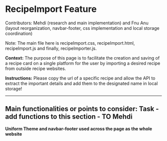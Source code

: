 # RecipeImport Feature
Contributors: Mehdi (research and main implementation) and Fnu Anu (layout reorganization, navbar-footer, css implementation and local storage coordination)

Note: The main file here is recipeImport.css, recipeImport.html, recipeImport.js and finally, recipeImporter.js.

**Context:** The purpose of this page is to facilitate the creation and saving of a recipe card on a single platform for the user by importing a desired recipe from outside recipe websites.

**Instructions:** Please copy the url of a specific recipe and allow the API to extract the important details
and add them to the designated name in local storage!

---
**Main functionalities or points to consider:**
  Task - add functions to this section - TO Mehdi
---

**Uniform Theme and navbar-footer used across the page as the whole website**



